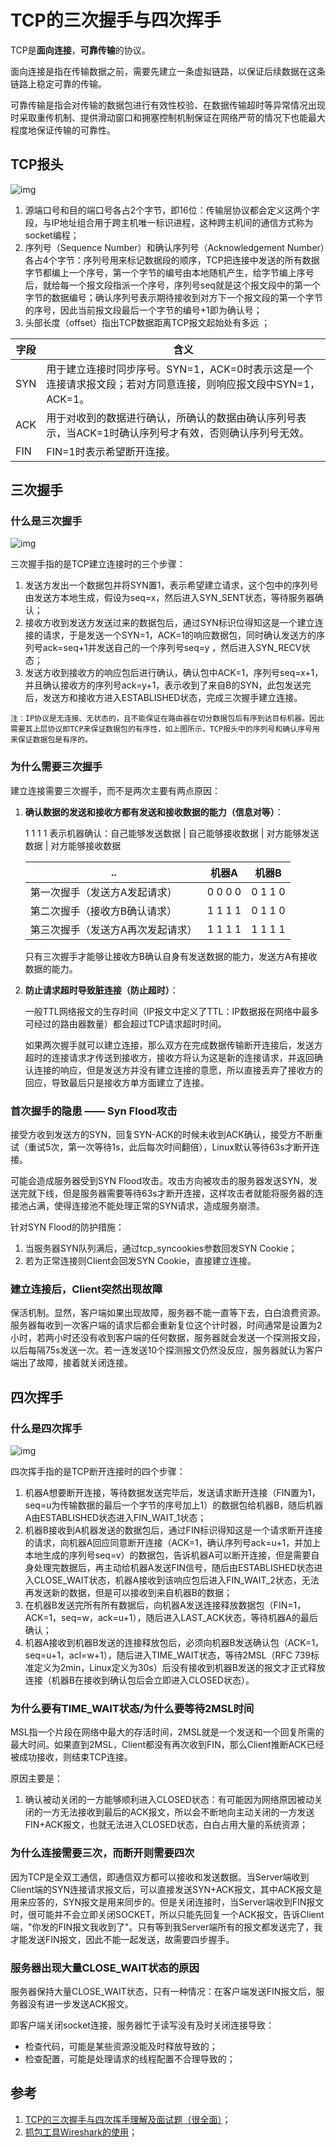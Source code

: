 # TCP的三次握手与四次挥手

TCP是**面向连接**，**可靠传输**的协议。

面向连接是指在传输数据之前，需要先建立一条虚拟链路，以保证后续数据在这条链路上稳定可靠的传输。

可靠传输是指会对传输的数据包进行有效性校验、在数据传输超时等异常情况出现时采取重传机制、提供滑动窗口和拥塞控制机制保证在网络严苛的情况下也能最大程度地保证传输的可靠性。

## TCP报头

![img](assets/u=3805840454,3194034819&fm=26&gp=0.jpg)

1. 源端口号和目的端口号各占2个字节，即16位：传输层协议都会定义这两个字段，与IP地址组合用于跨主机唯一标识进程，这种跨主机间的通信方式称为socket编程； 
2. 序列号（Sequence Number）和确认序列号（Acknowledgement Number）各占4个字节：序列号用来标记数据段的顺序，TCP把连接中发送的所有数据字节都编上一个序号，第一个字节的编号由本地随机产生，给字节编上序号后，就给每一个报文段指派一个序号，序列号seq就是这个报文段中的第一个字节的数据编号；确认序列号表示期待接收到对方下一个报文段的第一个字节的序号，因此当前报文段最后一个字节的编号+1即为确认号； 
3. 头部长度（offset）指出TCP数据距离TCP报文起始处有多远 ； 

| 字段 | 含义                                                         |
| ---- | ------------------------------------------------------------ |
| SYN  | 用于建立连接时同步序号。SYN=1，ACK=0时表示这是一个连接请求报文段；若对方同意连接，则响应报文段中SYN=1，ACK=1。 |
| ACK  | 用于对收到的数据进行确认，所确认的数据由确认序列号表示，当ACK=1时确认序列号才有效，否则确认序列号无效。 |
| FIN  | FIN=1时表示希望断开连接。                                    |

## 三次握手

### 什么是三次握手

![img](assets/20180717202520531.png)

三次握手指的是TCP建立连接时的三个步骤：

1. 发送方发出一个数据包并将SYN置1，表示希望建立请求，这个包中的序列号由发送方本地生成，假设为seq=x，然后进入SYN_SENT状态，等待服务器确认；
2. 接收方收到发送方发送过来的数据包后，通过SYN标识位得知这是一个建立连接的请求，于是发送一个SYN=1，ACK=1的响应数据包，同时确认发送方的序列号ack=seq+1并发送自己的一个序列号seq=y ，然后进入SYN_RECV状态；
3. 发送方收到接收方的响应包后进行确认，确认包中ACK=1，序列号seq=x+1，并且确认接收方的序列号ack=y+1，表示收到了来自B的SYN，此包发送完后，发送方和接收方进入ESTABLISHED状态，完成三次握手建立连接。

`注：IP协议是无连接、无状态的，且不能保证在路由器在切分数据包后有序到达目标机器。因此需要其上层协议即TCP来保证数据包的有序性，如上图所示，TCP报头中的序列号和确认序号用来保证数据包是有序的。`

### 为什么需要三次握手

建立连接需要三次握手，而不是两次主要有两点原因：

1. **确认数据的发送和接收方都有发送和接收数据的能力（信息对等）**：

   1 1 1 1 表示机器确认：自己能够发送数据 | 自己能够接收数据 | 对方能够发送数据 | 对方能够接收数据

   | ..                                | 机器A   | 机器B   |
   | --------------------------------- | ------- | ------- |
   | 第一次握手（发送方A发起请求）     | 0 0 0 0 | 0 1 1 0 |
   | 第二次握手（接收方B确认请求）     | 1 1 1 1 | 0 1 1 0 |
   | 第三次握手（发送方A再次发起请求） | 1 1 1 1 | 1 1 1 1 |

   只有三次握手才能够让接收方B确认自身有发送数据的能力，发送方A有接收数据的能力。

2. **防止请求超时导致脏连接（防止超时）**：

   一般TTL网络报文的生存时间（IP报文中定义了TTL：IP数据报在网络中最多可经过的路由器数量）都会超过TCP请求超时时间。

   如果两次握手就可以建立连接，那么双方在完成数据传输断开连接后，发送方超时的连接请求才传送到接收方，接收方将认为这是新的连接请求，并返回确认连接的响应，但是发送方并没有建立连接的意愿，所以直接丢弃了接收方的回应，导致最后只是接收方单方面建立了连接。

### 首次握手的隐患 —— Syn Flood攻击

接受方收到发送方的SYN，回复SYN-ACK的时候未收到ACK确认，接受方不断重试（重试5次，第一次等待1s，此后每次时间翻倍），Linux默认等待63s才断开连接。

可能会造成服务器受到SYN Flood攻击。攻击方向被攻击的服务器发送SYN，发送完就下线，但是服务器需要等待63s才断开连接，这样攻击者就能将服务器的连接池占满，使得连接池不能处理正常的SYN请求，造成服务崩溃。

针对SYN Flood的防护措施：

1.  当服务器SYN队列满后，通过tcp_syncookies参数回发SYN Cookie；
2. 若为正常连接则Client会回发SYN Cookie，直接建立连接。

### 建立连接后，Client突然出现故障

保活机制。显然，客户端如果出现故障，服务器不能一直等下去，白白浪费资源。服务器每收到一次客户端的请求后都会重新复位这个计时器，时间通常是设置为2小时，若两小时还没有收到客户端的任何数据，服务器就会发送一个探测报文段，以后每隔75s发送一次。若一连发送10个探测报文仍然没反应，服务器就认为客户端出了故障，接着就关闭连接。

## 四次挥手

### 什么是四次挥手

![img](assets/20180717204202563.png)

四次挥手指的是TCP断开连接时的四个步骤：

1. 机器A想要断开连接，等待数据发送完毕后，发送请求断开连接（FIN置为1，seq=u为传输数据的最后一个字节的序号加上1）的数据包给机器B，随后机器A由ESTABLISHED状态进入FIN_WAIT_1状态；
2. 机器B接收到A机器发送的数据包后，通过FIN标识得知这是一个请求断开连接的请求，向机器A回应同意断开连接（ACK=1，确认序列号ack=u+1，并加上本地生成的序列号seq=v）的数据包，告诉机器A可以断开连接，但是需要自身处理完数据后，再主动给机器A发送FIN信号，随后由ESTABLISHED状态进入CLOSE_WAIT状态，机器A接收到该响应包后进入FIN_WAIT_2状态，无法再发送新的数据，但是可以接收到来自机器B的数据；
3. 在机器B发送完所有所有数据后，向机器A发送连接释放数据包（FIN=1，ACK=1，seq=w，ack=u+1），随后进入LAST_ACK状态，等待机器A的最后确认；
4. 机器A接收到机器B发送的连接释放包后，必须向机器B发送确认包（ACK=1，seq=u+1，acl=w+1），随后进入TIME_WAIT状态，等待2MSL（RFC 739标准定义为2min，Linux定义为30s）后没有接收到机器B发送的报文才正式释放连接（机器B在接收到确认包后会立即进入CLOSED状态）。

### 为什么要有TIME_WAIT状态/为什么要等待2MSL时间

MSL指一个片段在网络中最大的存活时间，2MSL就是一个发送和一个回复所需的最大时间。如果直到2MSL，Client都没有再次收到FIN，那么Client推断ACK已经被成功接收，则结束TCP连接。

原因主要是：

1. 确认被动关闭的一方能够顺利进入CLOSED状态：有可能因为网络原因被动关闭的一方无法接收到最后的ACK报文，所以会不断地向主动关闭的一方发送FIN+ACK报文，也就无法进入CLOSED状态，白白占用大量的系统资源；

### 为什么连接需要三次，而断开则需要四次

因为TCP是全双工通信，即通信双方都可以接收和发送数据。当Server端收到Client端的SYN连接请求报文后，可以直接发送SYN+ACK报文，其中ACK报文是用来应答的，SYN报文是用来同步的。但是关闭连接时，当Server端收到FIN报文时，很可能并不会立即关闭SOCKET，所以只能先回复一个ACK报文，告诉Client端，"你发的FIN报文我收到了"。只有等到我Server端所有的报文都发送完了，我才能发送FIN报文，因此不能一起发送，故需要四步握手。

### 服务器出现大量CLOSE_WAIT状态的原因

服务器保持大量CLOSE_WAIT状态，只有一种情况：在客户端发送FIN报文后，服务器没有进一步发送ACK报文。

即客户端关闭socket连接，服务器忙于读写没有及时关闭连接导致：

- 检查代码，可能是某些资源没能及时释放导致的；
- 检查配置，可能是处理请求的线程配置不合理导致的；

## 参考

1. [TCP的三次握手与四次挥手理解及面试题（很全面）](https://blog.csdn.net/qq_38950316/article/details/81087809)；
2. [抓包工具Wireshark的使用](https://blog.csdn.net/qq_36119192/article/details/84671638)；

